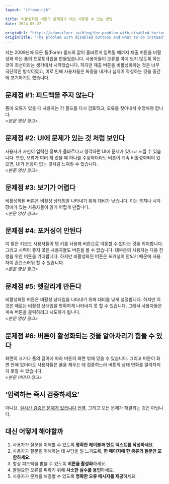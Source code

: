 ```yaml
---
layout: "iframe.njk"

title: 비활성화된 버튼의 문제점과 대신 사용할 수 있는 방법
date: 2024-06-22

originUrl: "https://adamsilver.io/blog/the-problem-with-disabled-buttons-and-what-to-do-instead/"
originTitle: "The problem with disabled buttons and what to do instead"
---
```


저는 2009년에 모든 폼(Form) 필드의 값이 올바르게 입력될 때까지 제출 버튼을 비활성화 하는 폼의 프로토타입을 만들었습니다. 사용자들이 오류를 아예 보지 않도록 하는 것이 최선이라는 생각에서 시작했습니다. 하지만 제출 버튼을 비활성화하는 것은 너무 극단적인 방식이였고, 이로 인해 사용자들은 짜증을 내거나 심지어 작성하는 것을 중간에 포기하기도 했습니다.

## 문제점 #1: 피드백을 주지 않는다

폼에 오류가 있을 때 사용자는 각 필드를 다시 검토하고, 오류를 찾아내서 수정해야 합니다.  
_<본문 영상 참고>_

## 문제점 #2: UI에 문제가 있는 것 처럼 보인다

사용자가 자신이 입력한 정보가 올바르다고 생각하면 UI에 문제가 있다고 느낄 수 있습니다. 또한, 오류가 여러 개 있을 때 하나를 수정하더라도 버튼이 계속 비활성화되어 있으면, UI가 반응이 없는 것처럼 느껴질 수 있습니다.  
_<본문 영상 참고>_

## 문제점 #3: 보기가 어렵다

비활성화된 버튼은 비활성 상태임을 나타내기 위해 대비가 낮습니다. 이는 특히나 시각 장애가 있는 사용자들이 읽기 어렵게 만듭니다.  
_<본문 영상 참고>_

## 문제점 #4: 포커싱이 안된다

이 말은 키보드 사용자들이 탭 키를 사용해 버튼으로 이동할 수 없다는 것을 의미합니다. 그리고 시력이 좋지 않은 사용자들도 버튼을 볼 수 없습니다. 대부분의 사용자는 다음 진행을 위한 버튼을 기대합니다. 하지만 비활성화된 버튼은 포커싱이 안되기 때문에 사용자이 혼란스러워 할 수 있습니다.  
_<본문 영상 참고>_

## 문제점 #5: 헷갈리게 만든다

비활성화된 버튼은 비활성 상태임을 나타내기 위해 대비를 낮게 설정합니다. 하지만 이것은 때로는 비활성 상태임을 명확하게 나타내지 못 할 수 있습니다. 그래서 사용자들은 계속 버튼을 클릭하려고 시도하게 됩니다.  
_<본문 영상 참고>_

## 문제점 #6: 버튼이 활성화되는 것을 알아차리기 힘들 수 있다

화면의 크기나 폼의 길이에 따라 버튼이 화면 밖에 있을 수 있습니다. 그리고 버튼이 화면 안에 있더라도 사용자들은 폼을 채우는 데 집중하느라 버튼의 상태 변화를 알아차리지 못할 수 있습니다.  
_<본문 이미지 참고>_

## ‘입력하는 즉시 검증하세요’

아니요. [실시간 검증은 문제가 있습니다](https://adamsilver.io/blog/the-problem-with-live-validation-and-what-to-do-instead/) [번역](/posts/the-problem-with-live-validation-and-what-to-do-instead). 그리고 모든 문제가 해결되는 것은 아닙니다.

## 대신 어떻게 해야할까

1. 사용자가 질문을 이해할 수 있도록 **명확한 레이블과 힌트 텍스트를 작성하세요**.
2. 사용자가 질문을 이해하는 데 부담을 덜 느끼도록, **한 페이지에 한 종류의 질문만 포함하세요**.
3. 항상 피드백을 받을 수 있도록 **버튼을 활성화**하세요.
4. 불필요한 오류를 피하기 위해 **사소한 실수를 용인**하세요.
5. 사용자가 문제를 해결할 수 있도록 **명확한 오류 메시지를 제공**하세요.
